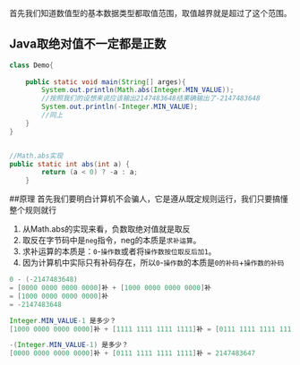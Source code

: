 首先我们知道数值型的基本数据类型都取值范围，取值越界就是超过了这个范围。
## Java取绝对值不一定都是正数
```java
class Demo{
    
    public static void main(String[] arges){
        System.out.println(Math.abs(Integer.MIN_VALUE));
        //按照我们的设想来说应该输出2147483648结果确输出了-2147483648
        System.out.println(-Integer.MIN_VALUE);
        //同上
    }
}


//Math.abs实现
public static int abs(int a) {
        return (a < 0) ? -a : a;
    }

```
##原理
首先我们要明白计算机不会骗人，它是遵从既定规则运行，我们只要搞懂整个规则就行
1. 从Math.abs的实现来看，负数取绝对值就是取反 
2. 取反在字节码中是`neg`指令，neg的本质是`求补运算`。
3. 求补运算的本质是：`0`-`操作数`或者将`操作数按位取反后加1`。
4. 因为计算机中实际只有补码存在，所以`0`-`操作数`的本质是`0的补码`+`操作数的补码`
```java
0 - (-2147483648) 
= [0000 0000 0000 0000]补 + [1000 0000 0000 0000]补 
= [1000 0000 0000 0000]补
= -2147483648

Integer.MIN_VALUE-1 是多少？ 
[1000 0000 0000 0000]补 + [1111 1111 1111 1111]补 = [0111 1111 1111 1111]补 = 2147483647

-(Integer.MIN_VALUE-1) 是多少？ 
[0000 0000 0000 0000]补 + [0111 1111 1111 1111]补 = 2147483647

```
